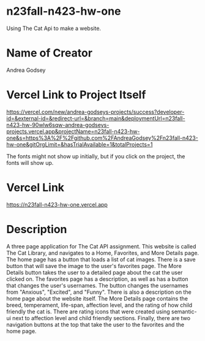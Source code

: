 # n23fall-n423-hw-one

Using The Cat Api to make a website.

# Name of Creator

Andrea Godsey

# Vercel Link to Project Itself

https://vercel.com/new/andrea-godseys-projects/success?developer-id=&external-id=&redirect-url=&branch=main&deploymentUrl=n23fall-n423-hw-90wlw6sqw-andrea-godseys-projects.vercel.app&projectName=n23fall-n423-hw-one&s=https%3A%2F%2Fgithub.com%2FAndreaGodsey%2Fn23fall-n423-hw-one&gitOrgLimit=&hasTrialAvailable=1&totalProjects=1

The fonts might not show up initially, but if you click on the project, the fonts will show up.

# Vercel Link

https://n23fall-n423-hw-one.vercel.app

# Description

A three page application for The Cat API assignment. This website is called The Cat Library, and navigates to a Home, Favorites, and More Details page. The home page has a button that loads a list of cat images. There is a save button that will save the image to the user's favorites page. The More Details button takes
the user to a detailed page about the cat the user clicked on. The favorites page has a description, as well as has a button that changes the user's usernames. The button changes the usernames from "Anxious", "Excited", and "Funny". There is also a description on the home page about the website itself. The More Details page contains the breed, temperament, life-span, affection level, and the rating of how child friendly the cat is. There are rating icons that were created using semantic-ui next to affection level and child friendly sections. Finally, there are two navigation buttons at the top that take the user to the favorites and the home page.
